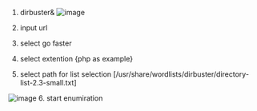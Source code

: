 1. dirbuster&
   ![image](https://github.com/marufofficial670/Scanning-Methods/assets/143602093/bd8f6116-65ea-49d9-9bf4-fe37bb2e2761)

2. input url
3. select go faster
4. select extention {php as example}
5. select path for list selection [/usr/share/wordlists/dirbuster/directory-list-2.3-small.txt]
   
  ![image](https://github.com/marufofficial670/Scanning-Methods/assets/143602093/d41554fc-643a-4390-8bbe-88e2141207fb)
6. start enumiration


  
